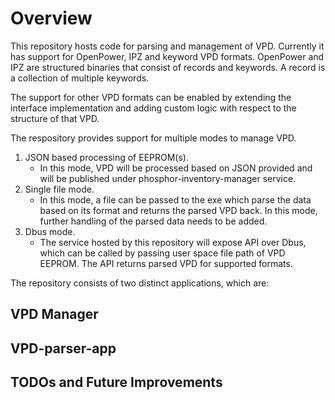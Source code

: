 # Overview

This repository hosts code for parsing and management of VPD. Currently it has
support for OpenPower, IPZ and keyword VPD formats. OpenPower and IPZ are
structured binaries that consist of records and keywords. A record is a
collection of multiple keywords.

The support for other VPD formats can be enabled by extending the interface
implementation and adding custom logic with respect to the structure of that
VPD.

The respository provides support for multiple modes to manage VPD.

1. JSON based processing of EEPROM(s).
   - In this mode, VPD will be processed based on JSON provided and will be
     published under phosphor-inventory-manager service.
2. Single file mode.
   - In this mode, a file can be passed to the exe which parse the data based on
     its format and returns the parsed VPD back. In this mode, further handling
     of the parsed data needs to be added.
3. Dbus mode.
   - The service hosted by this repository will expose API over Dbus, which can
     be called by passing user space file path of VPD EEPROM. The API returns
     parsed VPD for supported formats.

The repository consists of two distinct applications, which are:

## VPD Manager

## VPD-parser-app

## TODOs and Future Improvements
